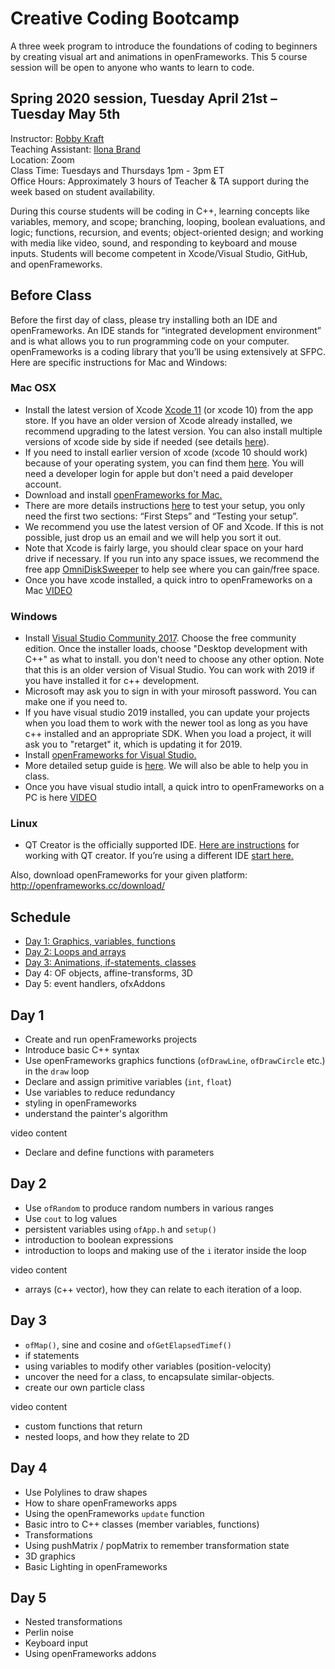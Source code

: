 # Creative Coding Bootcamp
A three week program to introduce the foundations of coding to beginners by creating visual art and animations in openFrameworks. This 5 course session will be open to anyone who wants to learn to code.

## Spring 2020 session, Tuesday April 21st – Tuesday May 5th  
Instructor: [Robby Kraft](http://robbykraft.com/)  
Teaching Assistant: [Ilona Brand](https://theilonabrand.com)  
Location: Zoom  
Class Time: Tuesdays and Thursdays 1pm - 3pm ET  
Office Hours: Approximately 3 hours of Teacher & TA support during the week based on student availability.  

During this course students will be coding in C++, learning concepts like variables, memory, and scope; branching, looping, boolean evaluations, and logic; functions, recursion, and events; object-oriented design; and working with media like video, sound, and responding to keyboard and mouse inputs. Students will become competent in Xcode/Visual Studio, GitHub, and openFrameworks.

## Before Class
Before the first day of class, please try installing both an IDE and openFrameworks. An IDE stands for “integrated development environment” and is what allows you to run programming code on your computer. openFrameworks is a coding library that you’ll be using extensively at SFPC. Here are specific instructions for Mac and Windows:

### Mac OSX
- Install the latest version of Xcode [Xcode 11](https://apps.apple.com/us/app/xcode/id497799835?mt=12) (or xcode 10) from the app store. If you have an older version of Xcode already installed, we recommend upgrading to the latest version.  You can also install multiple versions of xcode side by side if needed (see details [here](https://medium.com/@hacknicity/working-with-multiple-versions-of-xcode-e331c01aa6bc)).
- If you need to install earlier version of xcode (xcode 10 should work) because of your operating system, you can find them [here](https://developer.apple.com/download/more/?q=xcode).  You will need a developer login for apple but don't need a paid developer account.  
- Download and install [openFrameworks for Mac.](https://openframeworks.cc/download/)
- There are more details instructions [here](https://openframeworks.cc/setup/xcode/) to test your setup, you only need the first two sections: “First Steps” and “Testing your setup”.
- We recommend you use the latest version of OF and Xcode. If this is not possible, just drop us an email and we will help you sort it out.
- Note that Xcode is fairly large, you should clear space on your hard drive if necessary.  If you run into any space issues, we recommend the free app [OmniDiskSweeper](https://www.omnigroup.com/more) to help see where you can gain/free space.
- Once you have xcode installed, a quick intro to openFrameworks on a Mac [VIDEO](https://www.youtube.com/watch?v=lzBJsK9_l3o)

### Windows
- Install [Visual Studio Community 2017](https://www.techspot.com/downloads/6278-visual-studio.html).  Choose the free community edition.   Once the installer loads, choose "Desktop development with C++" as what to install.  you don't need to choose any other option.  Note that this is an older version of Visual Studio.  You can work with 2019 if you have installed it for c++ development. 
- Microsoft may ask you to sign in with your mirosoft password.  You can make one if you need to. 
- If you have visual studio 2019 installed, you can update your projects when you load them to work with the newer tool as long as you have c++ installed and an appropriate SDK.  When you load a project, it will ask you to "retarget" it, which is updating it for 2019. 
- Install [openFrameworks for Visual Studio.](https://openframeworks.cc/download/)
- More detailed setup guide is [here](https://openframeworks.cc/setup/vs/). We will also be able to help you in class.
- Once you have visual studio intall, a quick intro to openFrameworks on a PC is here [VIDEO](https://www.dropbox.com/s/2y2pvfmznknnayi/VS.mp4?dl=0)

### Linux
- QT Creator is the officially supported IDE. [Here are instructions](https://openframeworks.cc/setup/qtcreator/) for working with QT creator. If you’re using a different IDE [start here.](https://openframeworks.cc/setup/linux-install/)

Also, download openFrameworks for your given platform: http://openframeworks.cc/download/

## Schedule

- [Day 1: Graphics, variables, functions](01/)
- [Day 2: Loops and arrays](02/)
- [Day 3: Animations, if-statements, classes](03/)
- Day 4: OF objects, affine-transforms, 3D
- Day 5: event handlers, ofxAddons

## Day 1

- Create and run openFrameworks projects
- Introduce basic C++ syntax
- Use openFrameworks graphics functions (`ofDrawLine`, `ofDrawCircle` etc.) in the `draw` loop
- Declare and assign primitive variables (`int`, `float`)
- Use variables to reduce redundancy
- styling in openFrameworks
- understand the painter's algorithm

video content

- Declare and define functions with parameters

## Day 2

- Use `ofRandom` to produce random numbers in various ranges
- Use `cout` to log values
- persistent variables using `ofApp.h` and `setup()`
- introduction to boolean expressions
- introduction to loops and making use of the `i` iterator inside the loop

video content

- arrays (c++ vector), how they can relate to each iteration of a loop.

## Day 3

- `ofMap()`, sine and cosine and `ofGetElapsedTimef()`
- if statements
- using variables to modify other variables (position-velocity)
- uncover the need for a class, to encapsulate similar-objects.
- create our own particle class

video content

- custom functions that return
- nested loops, and how they relate to 2D

## Day 4

- Use Polylines to draw shapes
- How to share openFrameworks apps
- Using the openFrameworks `update` function
- Basic intro to C++ classes (member variables, functions)
- Transformations
- Using pushMatrix / popMatrix to remember transformation state
- 3D graphics
- Basic Lighting in openFrameworks

## Day 5

- Nested transformations
- Perlin noise
- Keyboard input
- Using openFrameworks addons
